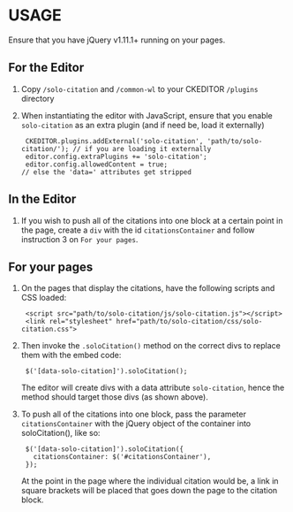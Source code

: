 # USAGE

Ensure that you have jQuery v1.11.1+ running on your pages.

## For the Editor
1. Copy `/solo-citation` and `/common-wl` to your CKEDITOR `/plugins` directory

2. When instantiating the editor with JavaScript, ensure that you enable
   `solo-citation` as an extra plugin (and if need be, load it externally)

        CKEDITOR.plugins.addExternal('solo-citation', 'path/to/solo-citation/'); // if you are loading it externally
        editor.config.extraPlugins += 'solo-citation';
        editor.config.allowedContent = true;                                     // else the 'data=' attributes get stripped

## In the Editor
1. If you wish to push all of the citations into one block at a certain point
   in the page, create a `div` with the id `citationsContainer` and follow
   instruction 3 on `For your pages`.

## For your pages
1. On the pages that display the citations, have the following scripts
   and CSS loaded:

        <script src="path/to/solo-citation/js/solo-citation.js"></script>
        <link rel="stylesheet" href="path/to/solo-citation/css/solo-citation.css">

2. Then invoke the `.soloCitation()` method on the correct divs to replace them with the embed code:

        $('[data-solo-citation]').soloCitation();

   The editor will create divs with a data attribute `solo-citation`, hence the method should target
   those divs (as shown above).

3. To push all of the citations into one block, pass the parameter `citationsContainer`
   with the jQuery object of the container into soloCitation(), like so:

        $('[data-solo-citation]').soloCitation({
          citationsContainer: $('#citationsContainer'),
        });

   At the point in the page where the individual citation would be, a link in
   square brackets will be placed that goes down the page to the citation block.
